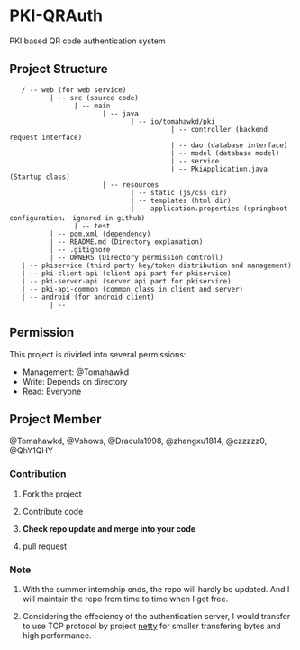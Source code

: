 # PKI-QRAuth
PKI based QR code authentication system

## Project Structure
```
   / -- web (for web service)
          | -- src (source code)
                | -- main
                       | -- java
                              | -- io/tomahawkd/pki
                                        | -- controller (backend request interface)
                                        | -- dao (database interface)
                                        | -- model (database model)
                                        | -- service
                                        | -- PkiApplication.java (Startup class)
                       | -- resources
                              | -- static (js/css dir)
                              | -- templates (html dir)
                              | -- application.properties (springboot configuration， ignored in github)
                | -- test
          | -- pom.xml (dependency)
          | -- README.md (Directory explanation)
          | -- .gitignore
          | -- OWNERS (Directory permission controll)
   | -- pkiservice (third party key/token distribution and management)
   | -- pki-client-api (client api part for pkiservice)
   | -- pki-server-api (server api part for pkiservice)
   | -- pki-api-common (common class in client and server)
   | -- android (for android client)
          | --  
```
## Permission
This project is divided into several permissions:

- Management: @Tomahawkd
- Write: Depends on directory
- Read: Everyone

## Project Member
@Tomahawkd, @Vshows, @Dracula1998, @zhangxu1814, @czzzzz0, @QhY1QHY

### Contribution

1. Fork the project

2. Contribute code

3. **Check repo update and merge into your code**

4. pull request

### Note

1. With the summer internship ends, the repo will hardly be updated. And I will maintain the repo from time to time when I get free.

2. Considering the effeciency of the authentication server, I would transfer to use TCP protocol by project [netty](https://github.com/netty/netty) for smaller transfering bytes and high performance.
